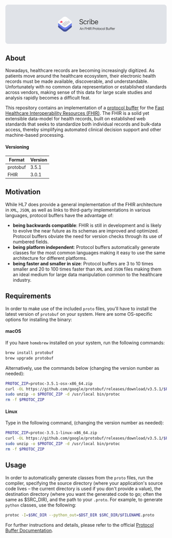 ![alt text](https://github.com/cyrilzakka/FHIR/blob/master/proto_banner.png)

## About
Nowadays, healthcare records are becoming increasingly digitized. As patients move around the healthcare ecosystem, their electronic health records must be made available, discoverable, and understandable. Unfortunately with no common data representation or established standards across vendors, making sense of this data for large scale studies and analysis rapidly becomes a difficult feat.

This repository contains an implementation of a [protocol buffer](https://developers.google.com/protocol-buffers/) for the [Fast Healthcare Interoperability Resources (FHIR)](https://www.hl7.org/fhir/). The FHIR is a solid yet extensible data-model for health records, built on established web standards that seeks to standardize both individual records and bulk-data access, thereby simplifying automated clinical decision support and other machine-based processing.

#### Versioning

|  Format  | Version |
| -------- | --------|
| protobuf |  3.5.1  |
| FHIR     |  3.0.1  |

## Motivation
While HL7 does provide a general implementation of the FHIR architecture in `XML`, `JSON`, as well as links to third-party implementations in various languages, protocol buffers have the advantage of:

- **being backwards compatible**: FHIR is still in development and is likely to evolve the near future as its schemas are improved and optimized. Protocol buffers obviate the need for version checks through its use of numbered fields.
- **being platform independent**: Protocol buffers automatically generate classes for the most common languages making it easy to use the same architecture for different platforms. 
- **being faster and smaller in size**: Protocol buffers are 3 to 10 times smaller and 20 to 100 times faster than `XML` and `JSON` files making them an ideal medium for large data manipulation common to the healthcare industry.

## Requirements
In order to make use of the included `proto` files, you'll have to install the latest version of `protobuf` on your system. Here are some OS-specific options for installing the binary:

#### macOS
If you have `homebrew` installed on your system, run the following commands:

``` sh
brew install protobuf
brew upgrade protobuf
```

Alternatively, use the commands below (changing the version number as needed):

``` sh
PROTOC_ZIP=protoc-3.5.1-osx-x86_64.zip
curl -OL https://github.com/google/protobuf/releases/download/v3.5.1/$PROTOC_ZIP
sudo unzip -o $PROTOC_ZIP -d /usr/local bin/protoc
rm -f $PROTOC_ZIP
```

#### Linux
Type in the following command, (changing the version number as needed):

``` sh
PROTOC_ZIP=protoc-3.5.1-linux-x86_64.zip
curl -OL https://github.com/google/protobuf/releases/download/v3.5.1/$PROTOC_ZIP
sudo unzip -o $PROTOC_ZIP -d /usr/local bin/protoc
rm -f $PROTOC_ZIP
```

## Usage
In order to automatically generate classes from the `proto` files, run the compiler, specifying the source directory (where your application's source code lives – the current directory is used if you don't provide a value), the destination directory (where you want the generated code to go; often the same as $SRC_DIR), and the path to your `.proto`.
For example, to generate `python` classes, use the following:

``` sh
protoc -I=$SRC_DIR --python_out=$DST_DIR $SRC_DIR/$FILENAME.proto
```
For further instructions and details, please refer to the official [Protocol Buffer Documentation](https://developers.google.com/protocol-buffers/docs/tutorials).
